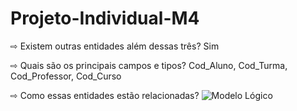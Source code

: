 # Projeto-Individual-M4

⇨ Existem outras entidades além dessas três?
Sim

⇨ Quais são os principais campos e tipos?
Cod_Aluno, Cod_Turma, Cod_Professor, Cod_Curso

⇨ Como essas entidades estão relacionadas?
![Modelo Lógico](https://user-images.githubusercontent.com/113864227/214399623-202d32ff-43b0-4e7b-8e3d-1ed548718f16.png)
